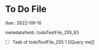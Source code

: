 # To Do File

due:: 2022-09-10

metadatafield:: todoTestFile_255_83

- [ ] Task of todoTestFile_255 1 [[Query me]]
